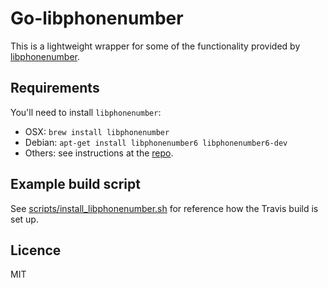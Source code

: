 # Go-libphonenumber

This is a lightweight wrapper for some of the functionality provided by [libphonenumber](https://github.com/googlei18n/libphonenumber).

## Requirements

You'll need to install `libphonenumber`:

- OSX: `brew install libphonenumber`
- Debian: `apt-get install libphonenumber6 libphonenumber6-dev`
- Others: see instructions at the [repo](https://github.com/googlei18n/libphonenumber/tree/master/cpp).

## Example build script

See [scripts/install_libphonenumber.sh](https://github.com/Applifier/go-libphonenumber/blob/master/scripts/install_libphonenumber.sh) for reference how the Travis build is set up.

## Licence

MIT
